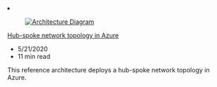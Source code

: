 <!-- This file is automatically generated by build/architectures/build_index.py. Any updates will be lost. -->

<!-- markdownlint-disable MD033 -->

<li class="grid-item item-column" data-categories="Networking Management and Governance ">
<article class="card">
    <div class="card-header has-margin-bottom-none" aria-hidden="true">
        <figure class="image diagram has-height-175 has-overflow-hidden level">
            <a href="/azure/architecture/reference-architectures/hybrid-networking/hub-spoke"><img src="/azure/architecture/browse/thumbs/hub-spoke.png" class="diagram" alt="Architecture Diagram" data-linktype="relative-path"></a>
        </figure>
    </div>
    <div class="card-content">
        <a class="card-content-title has-margin-top-none" href="/azure/architecture/reference-architectures/hybrid-networking/hub-spoke">
            <p>Hub-spoke network topology in Azure</p>
        </a>
        <ul class="card-content-metadata">
            <li>5/21/2020</li>
            <li>11 min read</li>
        </ul>
        <p class="card-content-description">This reference architecture deploys a hub-spoke network topology in Azure.</p>
        <div class="bottom-to-top-fade is-hidden-mobile"></div>
    </div>
</article>
</li>
